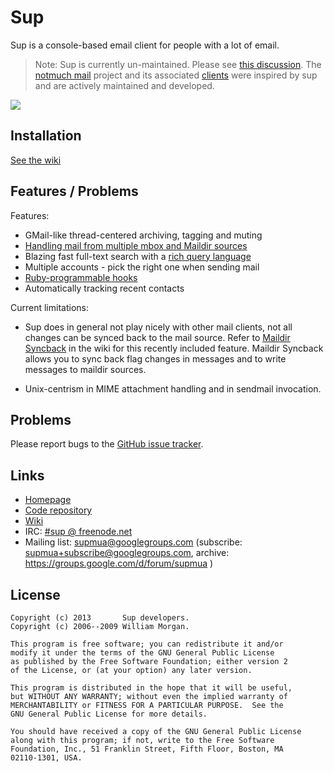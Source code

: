 # Sup

Sup is a console-based email client for people with a lot of email.

> Note: Sup is currently un-maintained. Please see [this discussion](https://github.com/sup-heliotrope/sup/issues/504). The [notmuch mail](https://notmuchmail.org/) project and its associated [clients](https://notmuchmail.org/frontends/) were inspired by sup and are actively maintained and developed.

<img src="https://sup-heliotrope.github.io/images/old_screenshot_1.png" />

## Installation

[See the wiki][Installation]

## Features / Problems

Features:

* GMail-like thread-centered archiving, tagging and muting
* [Handling mail from multiple mbox and Maildir sources][sources]
* Blazing fast full-text search with a [rich query language][search]
* Multiple accounts - pick the right one when sending mail
* [Ruby-programmable hooks][hooks]
* Automatically tracking recent contacts

Current limitations:

* Sup does in general not play nicely with other mail clients, not all
  changes can be synced back to the mail source. Refer to [Maildir Syncback][maildir-syncback]
  in the wiki for this recently included feature. Maildir Syncback
  allows you to sync back flag changes in messages and to write messages
  to maildir sources.

* Unix-centrism in MIME attachment handling and in sendmail invocation.

## Problems

Please report bugs to the [GitHub issue tracker](https://github.com/sup-heliotrope/sup/issues).

## Links

* [Homepage](https://sup-heliotrope.github.io/)
* [Code repository](https://github.com/sup-heliotrope/sup)
* [Wiki](https://github.com/sup-heliotrope/sup/wiki)
* IRC: [#sup @ freenode.net](http://webchat.freenode.net/?channels=#sup)
* Mailing list: supmua@googlegroups.com (subscribe: supmua+subscribe@googlegroups.com, archive: https://groups.google.com/d/forum/supmua )

## License

```
Copyright (c) 2013       Sup developers.
Copyright (c) 2006--2009 William Morgan.

This program is free software; you can redistribute it and/or
modify it under the terms of the GNU General Public License
as published by the Free Software Foundation; either version 2
of the License, or (at your option) any later version.

This program is distributed in the hope that it will be useful,
but WITHOUT ANY WARRANTY; without even the implied warranty of
MERCHANTABILITY or FITNESS FOR A PARTICULAR PURPOSE.  See the
GNU General Public License for more details.

You should have received a copy of the GNU General Public License
along with this program; if not, write to the Free Software
Foundation, Inc., 51 Franklin Street, Fifth Floor, Boston, MA
02110-1301, USA.
```

[sources]: https://github.com/sup-heliotrope/sup/wiki/Adding-sources
[hooks]: https://github.com/sup-heliotrope/sup/wiki/Hooks
[search]: https://github.com/sup-heliotrope/sup/wiki/Searching-your-mail
[Installation]: https://github.com/sup-heliotrope/sup/wiki#installation
[ruby20]: https://github.com/sup-heliotrope/sup/wiki/Development#sup-014
[maildir-syncback]: https://github.com/sup-heliotrope/sup/wiki/Using-sup-with-other-clients
